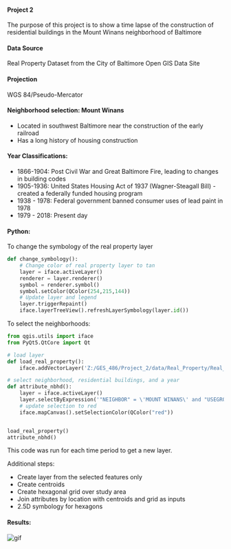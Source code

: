 #### Project 2
The purpose of this project is to show a time lapse of the construction of residential buildings in the Mount Winans
neighborhood of Baltimore

#### Data Source
Real Property Dataset from the City of Baltimore Open GIS Data Site

#### Projection
WGS 84/Pseudo-Mercator

#### Neighborhood selection: Mount Winans
  - Located in southwest Baltimore near the construction of the early railroad
  - Has a long history of housing construction

#### Year Classifications:
- 1866-1904: Post Civil War and Great Baltimore Fire, leading to changes in building codes
- 1905-1936: United States Housing Act of 1937 (Wagner-Steagall Bill) - created a
 federally funded housing program
- 1938 - 1978: Federal government banned consumer uses of lead paint in 1978
- 1979 - 2018: Present day

#### Python:
To change the symbology of the real property layer
```python
def change_symbology():
    # Change color of real property layer to tan
    layer = iface.activeLayer()
    renderer = layer.renderer()
    symbol = renderer.symbol()
    symbol.setColor(QColor(254,215,144))
    # Update layer and legend
    layer.triggerRepaint()
    iface.layerTreeView().refreshLayerSymbology(layer.id())
```

To select the neighborhoods:
```Python
from qgis.utils import iface
from PyQt5.QtCore import Qt

# load layer
def load_real_property():
    iface.addVectorLayer('Z:/GES_486/Project_2/data/Real_Property/Real_Property.shp', 'real property', 'ogr')

# select neighborhood, residential buildings, and a year
def attribute_nbhd():
    layer = iface.activeLayer()
    layer.selectByExpression('"NEIGHBOR" = \'MOUNT WINANS\' and "USEGROUP" = \'R\' and "year_build" >= 1803 and "year_build" <= 1860', QgsVectorLayer.SetSelection)
    # update selection to red
    iface.mapCanvas().setSelectionColor(QColor("red"))


load_real_property()
attribute_nbhd()
```
This code was run for each time period to get a new layer.

Additional steps:
- Create layer from the selected features only
- Create centroids
- Create hexagonal grid over study area
- Join attributes by location with centroids and grid as inputs
- 2.5D symbology for hexagons


#### Results:

![gif](http://maryaro.github.io/mt_winans.gif "map")
